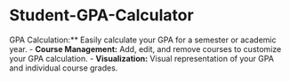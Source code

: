# Student-GPA-Calculator
GPA Calculation:** Easily calculate your GPA for a semester or academic year. - **Course Management:** Add, edit, and remove courses to customize your GPA calculation. - **Visualization:** Visual representation of your GPA and individual course grades.

